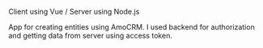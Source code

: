 Client using Vue / Server using Node.js

App for creating entities using AmoCRM. I used backend for authorization and getting data from server using access token.

